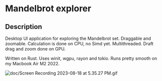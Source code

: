 # Mandelbrot explorer

## Description
Desktop UI application for exploring the Mandelbrot set. Draggable and zoomable.
Calculation is done on CPU, no Simd yet.
Multithreaded.
Draft drag and zoom done on GPU.

Written on Rust. Uses winit, wgpu, rayon and tokio.
Runs pretty smooth on my Macbook Air M2 2022.

![doc/Screen Recording 2023-08-18 at 5.35.27 PM.gif](doc/Screen%20Recording%202023-08-18%20at%205.35.27%20PM.gif)
